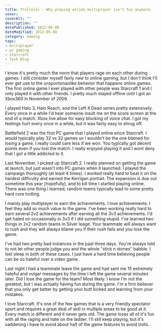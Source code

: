 ```yaml
---
title: Trollolol - Why playing online multiplayer isn't fun anymore.
cover: 
coverAlt: ""
description: ""
datePublished: 2012-05-08  
dateModified: 2012-05-08 
category: Gaming
tags:
- multiplayer
- pc gaming
- starcraft
- Tech Blog
---
```


I know it's pretty much the norm that players rage on each other during games. I still consider myself fairly new to online gaming, but I don't think I'll ever get use to the unsportsmanlike behavior that happens online games.  The first online game I ever played with other people was Starcraft 1 and I only played it with other friends.  I pretty much stayed offline until I got an Xbox360 in November of 2009. 

I played Halo 3, Halo Reach, and the Left 4 Dead series pretty extensively.  Every once in a while I'd hear someone insult me on the score screen at the end of a match. Xbox live allow for easy blocking of voice chat.  I got my feelings hurt every once in a while, but it was fairly easy to shrug off.
<!-- more -->
Battlefield 2 was the first PC game that I played online since Starcraft.  I would typically play 32 vs 32 games so I wouldn't be the one blamed for losing a game. I really could care less if we won. You typically got decent points even if you lost the match.  I really enjoyed playing it and I wont deny that I got a little addicted to it.

Last November, I picked up Starcraft 2.  I really planned on getting the game at launch, but just wasn't into PC games when it launched.  I played the campaign thoroughly (at least 4 times).  I worked really hard to beat it on the hardest difficulty and earned the Kerrigan portrait.  The expansion is due out sometime this year (hopefully), and to kill time I started playing online.  There was one thing I learned, random teams typically lead to some pretty hard core trolling.

I mainly play multiplayer to earn the achievements.  I love achievements. I feel they add so much value to the game.   I've been working really hard to earn several 2v2 achievements after earning all the 3v3 achievements.  I'd get hated on occasionally in 3v3 if I did something stupid.  I've learned two things in  2v2 random teams in Silver leage.  Your teammate will always want to rush and they will always blame you if their rush fails and you lose the game.

I've had two pretty bad instances in the past three days.   You're always told to not let other people judge you and the whole "stick n stones" babble. I lost sleep in both of these cases. I just have a hard time believing people can be so hateful over a video game.

Last night I had a teammate leave the game and had sent me 15 extremely hateful and vulgar messages by the time I left the game several minutes later.  Did I lose the game for the team? Most likely. I know I'm not the greatest, but I was actually having fun during the game.  I'm a firm believer that you only get better by getting your butt kicked and learning from your mistakes.

I love Starcraft. It's one of the few games that is a very friendly spectator sport and requires a great deal of skill in multiple areas to be good at it.  Every match is different and it never gets old.  The game loses all of it's fun with all the raging and hate on the ladder.  I'll still keep playing, but it's saddening I have to avoid about half of the game features to avoid trolls.
